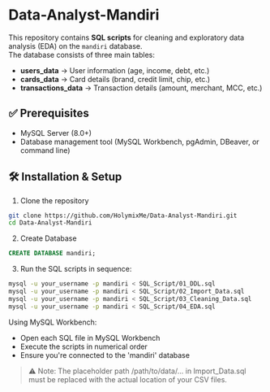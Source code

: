 # Data-Analyst-Mandiri

This repository contains **SQL scripts** for cleaning and exploratory data analysis (EDA) on the `mandiri` database.  
The database consists of three main tables:  
- **users_data** → User information (age, income, debt, etc.)  
- **cards_data** → Card details (brand, credit limit, chip, etc.)  
- **transactions_data** → Transaction details (amount, merchant, MCC, etc.)

## ✅ Prerequisites
- MySQL Server (8.0+) 
- Database management tool (MySQL Workbench, pgAdmin, DBeaver, or command line)
  
## 🛠️ Installation & Setup
1. Clone the repository
```bash
git clone https://github.com/HolymixMe/Data-Analyst-Mandiri.git
cd Data-Analyst-Mandiri
```
2. Create Database
```sql
CREATE DATABASE mandiri;
``` 
3. Run the SQL scripts in sequence:
```bash
mysql -u your_username -p mandiri < SQL_Script/01_DDL.sql
mysql -u your_username -p mandiri < SQL_Script/02_Import_Data.sql
mysql -u your_username -p mandiri < SQL_Script/03_Cleaning_Data.sql
mysql -u your_username -p mandiri < SQL_Script/04_EDA.sql
```
Using MySQL Workbench:
- Open each SQL file in MySQL Workbench
- Execute the scripts in numerical order
- Ensure you're connected to the 'mandiri' database 

> ⚠️ Note: The placeholder path /path/to/data/... in Import_Data.sql must be replaced with the actual location of your CSV files.
